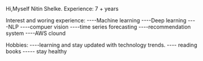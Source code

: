 Hi,Myself Nitin Shelke.
Experience: 7 + years

Interest and woring experience:
    ----Machine learning
    ----Deep learning
    ----NLP
    ----compuer vision
    ----time series forecasting
    ----recommendation system
    ----AWS clound

Hobbies:
    ----learning and stay updated with technology trends.
    ---- reading books
    ----- stay healthy 
    
